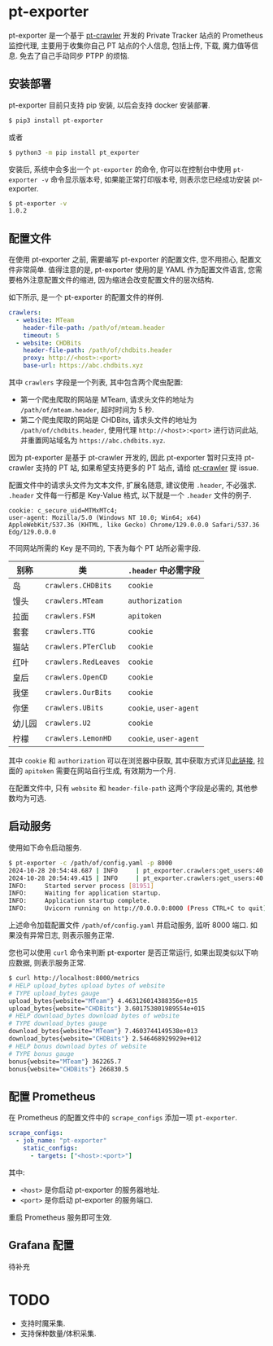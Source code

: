 # pt-exporter

pt-exporter 是一个基于 [pt-crawler](https://github.com/zqmillet/pt-crawler) 开发的 Private Tracker 站点的 Prometheus 监控代理, 主要用于收集你自己 PT 站点的个人信息, 包括上传, 下载, 魔力值等信息. 免去了自己手动同步 PTPP 的烦恼.

## 安装部署

pt-exporter 目前只支持 pip 安装, 以后会支持 docker 安装部署.

``` bash
$ pip3 install pt-exporter
```

或者

``` bash
$ python3 -m pip install pt_exporter
```

安装后, 系统中会多出一个 `pt-exporter` 的命令, 你可以在控制台中使用 `pt-exporter -v` 命令显示版本号, 如果能正常打印版本号, 则表示您已经成功安装 pt-exporter.

``` bash
$ pt-exporter -v
1.0.2
```

## 配置文件

在使用 pt-exporter 之前, 需要编写 pt-exporter 的配置文件, 您不用担心, 配置文件非常简单. 值得注意的是, pt-exporter 使用的是 YAML 作为配置文件语言, 您需要格外注意配置文件的缩进, 因为缩进会改变配置文件的层次结构.

如下所示, 是一个 pt-exporter 的配置文件的样例.

``` yaml
crawlers:
  - website: MTeam
    header-file-path: /path/of/mteam.header
    timeout: 5
  - website: CHDBits
    header-file-path: /path/of/chdbits.header
    proxy: http://<host>:<port>
    base-url: https://abc.chdbits.xyz
```

其中 ``crawlers`` 字段是一个列表, 其中包含两个爬虫配置:

- 第一个爬虫爬取的网站是 MTeam, 请求头文件的地址为 `/path/of/mteam.header`, 超时时间为 5 秒.
- 第二个爬虫爬取的网站是 CHDBits, 请求头文件的地址为 `/path/of/chdbits.header`, 使用代理 `http://<host>:<port>` 进行访问此站, 并重置网站域名为 `https://abc.chdbits.xyz`.

因为 pt-exporter 是基于 pt-crawler 开发的, 因此 pt-exporter 暂时只支持 pt-crawler 支持的 PT 站, 如果希望支持更多的 PT 站点, 请给 [pt-crawler](https://github.com/zqmillet/pt-crawler) 提 issue.

配置文件中的请求头文件为文本文件, 扩展名随意, 建议使用 `.header`, 不必强求. `.header` 文件每一行都是 Key-Value 格式, 以下就是一个 `.header` 文件的例子.

``` text
cookie: c_secure_uid=MTMxMTc4;
user-agent: Mozilla/5.0 (Windows NT 10.0; Win64; x64) AppleWebKit/537.36 (KHTML, like Gecko) Chrome/129.0.0.0 Safari/537.36 Edg/129.0.0.0
```

不同网站所需的 Key 是不同的, 下表为每个 PT 站所必需字段.

| 别称   | 类                   | `.header` 中必需字段   |
|--------|----------------------|------------------------|
| 岛     | `crawlers.CHDBits`   | `cookie`               |
| 馒头   | `crawlers.MTeam`     | `authorization`        |
| 拉面   | `crawlers.FSM`       | `apitoken`             |
| 套套   | `crawlers.TTG`       | `cookie`               |
| 猫站   | `crawlers.PTerClub`  | `cookie`               |
| 红叶   | `crawlers.RedLeaves` | `cookie`               |
| 皇后   | `crawlers.OpenCD`    | `cookie`               |
| 我堡   | `crawlers.OurBits`   | `cookie`               |
| 你堡   | `crawlers.UBits`     | `cookie`, `user-agent` |
| 幼儿园 | `crawlers.U2`        | `cookie`               |
| 柠檬   | `crawlers.LemonHD`   | `cookie`, `user-agent` |

其中 `cookie` 和 `authorization` 可以在浏览器中获取, 其中获取方式详见[此链接](https://blog.csdn.net/qq_39915672/article/details/104136634), 拉面的 `apitoken` 需要在网站自行生成, 有效期为一个月.

在配置文件中, 只有 `website` 和 `header-file-path` 这两个字段是必需的, 其他参数均为可选.

## 启动服务

使用如下命令启动服务.

``` bash
$ pt-exporter -c /path/of/config.yaml -p 8000
2024-10-28 20:54:48.687 | INFO     | pt_exporter.crawlers:get_users:40 - get user from MTeam successfully
2024-10-28 20:54:49.415 | INFO     | pt_exporter.crawlers:get_users:40 - get user from CHDBits successfully
INFO:     Started server process [81951]
INFO:     Waiting for application startup.
INFO:     Application startup complete.
INFO:     Uvicorn running on http://0.0.0.0:8000 (Press CTRL+C to quit)
```

上述命令加载配置文件 `/path/of/config.yaml` 并启动服务, 监听 8000 端口. 如果没有异常日志, 则表示服务正常.

您也可以使用 `curl` 命令来判断 pt-exporter 是否正常运行, 如果出现类似以下响应数据, 则表示服务正常.

``` bash
$ curl http://localhost:8000/metrics
# HELP upload_bytes upload bytes of website
# TYPE upload_bytes gauge
upload_bytes{website="MTeam"} 4.463126014388356e+015
upload_bytes{website="CHDBits"} 3.601753801989554e+015
# HELP download_bytes download bytes of website
# TYPE download_bytes gauge
download_bytes{website="MTeam"} 7.4603744149538e+013
download_bytes{website="CHDBits"} 2.546468929929e+012
# HELP bonus download bytes of website
# TYPE bonus gauge
bonus{website="MTeam"} 362265.7
bonus{website="CHDBits"} 266830.5
```

## 配置 Prometheus

在 Prometheus 的配置文件中的 `scrape_configs` 添加一项 `pt-exporter`.
``` yaml
scrape_configs:
  - job_name: "pt-exporter"
    static_configs:
      - targets: ["<host>:<port>"]
```

其中:

- `<host>` 是你启动 pt-exporter 的服务器地址.
- `<port>` 是你启动 pt-exporter 的服务端口.

重启 Prometheus 服务即可生效.

## Grafana 配置

待补充

# TODO

- 支持时魔采集.
- 支持保种数量/体积采集.
